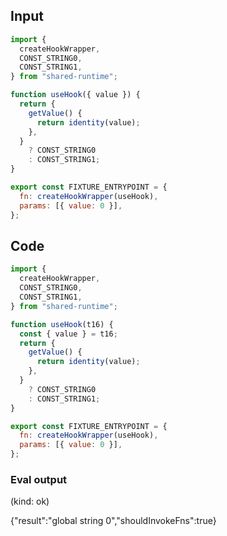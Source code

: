 
## Input

```javascript
import {
  createHookWrapper,
  CONST_STRING0,
  CONST_STRING1,
} from "shared-runtime";

function useHook({ value }) {
  return {
    getValue() {
      return identity(value);
    },
  }
    ? CONST_STRING0
    : CONST_STRING1;
}

export const FIXTURE_ENTRYPOINT = {
  fn: createHookWrapper(useHook),
  params: [{ value: 0 }],
};

```

## Code

```javascript
import {
  createHookWrapper,
  CONST_STRING0,
  CONST_STRING1,
} from "shared-runtime";

function useHook(t16) {
  const { value } = t16;
  return {
    getValue() {
      return identity(value);
    },
  }
    ? CONST_STRING0
    : CONST_STRING1;
}

export const FIXTURE_ENTRYPOINT = {
  fn: createHookWrapper(useHook),
  params: [{ value: 0 }],
};

```
      
### Eval output
(kind: ok) <div>{"result":"global string 0","shouldInvokeFns":true}</div>